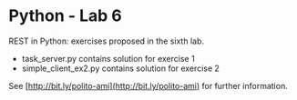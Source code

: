# Python - Lab 6

REST in Python: exercises proposed in the sixth lab.

- task_server.py contains solution for exercise 1
- simple_client_ex2.py contains solution for exercise 2

See [http://bit.ly/polito-ami](http://bit.ly/polito-ami) for further information.

